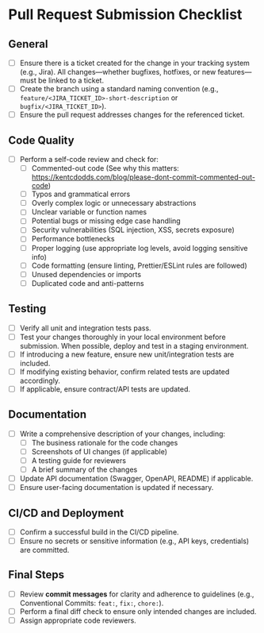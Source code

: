# Pull Request Submission Checklist

## General

- [ ]  Ensure there is a ticket created for the change in your tracking system (e.g., Jira). All changes—whether bugfixes, hotfixes, or new features—must be linked to a ticket.
- [ ]  Create the branch using a standard naming convention (e.g., `feature/<JIRA_TICKET_ID>-short-description` or `bugfix/<JIRA_TICKET_ID>`).
- [ ]  Ensure the pull request addresses changes for the referenced ticket.

## Code Quality

- [ ]  Perform a self-code review and check for:
    - [ ]  Commented-out code (See why this matters: https://kentcdodds.com/blog/please-dont-commit-commented-out-code)
    - [ ]  Typos and grammatical errors
    - [ ]  Overly complex logic or unnecessary abstractions
    - [ ]  Unclear variable or function names
    - [ ]  Potential bugs or missing edge case handling
    - [ ]  Security vulnerabilities (SQL injection, XSS, secrets exposure)
    - [ ]  Performance bottlenecks
    - [ ]  Proper logging (use appropriate log levels, avoid logging sensitive info)
    - [ ]  Code formatting (ensure linting, Prettier/ESLint rules are followed)
    - [ ]  Unused dependencies or imports
    - [ ]  Duplicated code and anti-patterns

## Testing

- [ ]  Verify all unit and integration tests pass.
- [ ]  Test your changes thoroughly in your local environment before submission. When possible, deploy and test in a staging environment.
- [ ]  If introducing a new feature, ensure new unit/integration tests are included.
- [ ]  If modifying existing behavior, confirm related tests are updated accordingly.
- [ ]  If applicable, ensure contract/API tests are updated.

## Documentation

- [ ]  Write a comprehensive description of your changes, including:
    - [ ]  The business rationale for the code changes
    - [ ]  Screenshots of UI changes (if applicable)
    - [ ]  A testing guide for reviewers
    - [ ]  A brief summary of the changes
- [ ]  Update API documentation (Swagger, OpenAPI, README) if applicable.
- [ ]  Ensure user-facing documentation is updated if necessary.

## CI/CD and Deployment

- [ ]  Confirm a successful build in the CI/CD pipeline.
- [ ]  Ensure no secrets or sensitive information (e.g., API keys, credentials) are committed.

## Final Steps

- [ ]  Review **commit messages** for clarity and adherence to guidelines (e.g., Conventional Commits: `feat:`, `fix:`, `chore:`).
- [ ]  Perform a final diff check to ensure only intended changes are included.
- [ ]  Assign appropriate code reviewers.
